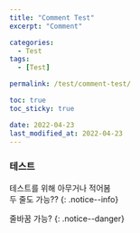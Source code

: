 ```yaml
---
title: "Comment Test"
excerpt: "Comment"

categories:
  - Test
tags:
  - [Test]

permalink: /test/comment-test/

toc: true
toc_sticky: true

date: 2022-04-23
last_modified_at: 2022-04-23
---
```


### 테스트

테스트를 위해 아무거나 적어봄  
두 줄도 가능??
{: .notice--info}  

줄바꿈 가능?
{: .notice--danger}  
